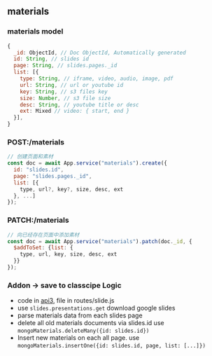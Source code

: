 ## materials

### materials model
```js
{
  _id: ObjectId, // Doc ObjectId, Automatically generated
  id: String, // slides id
  page: String, // slides.pages._id
  list: [{
    type: String, // iframe, video, audio, image, pdf
    url: String, // url or youtube id
    key: String, // s3 files key
    size: Number, // s3 file size
    desc: String, // youtube title or desc
    ext: Mixed // video: { start, end }
  }],
}
```

### POST:/materials

```js
// 创建页面和素材
const doc = await App.service("materials").create({
  id: "slides.id",
  page: "slides.pages._id",
  list: [{
    type, url?, key?, size, desc, ext
  }, ...]
});
```

### PATCH:/materials
```js
// 向已经存在页面中添加素材
const doc = await App.service("materials").patch(doc._id, {
  $addToSet: {list: {
    type, url, key, size, desc, ext
  }}
});
```

### Addon -> save to classcipe Logic
- code in [api3](https://github.com/zran-nz/api3), file in routes/slide.js
- use `slides.presentations.get` download google slides
- parse materials data from each slides page
- delete all old materials documents via slides.id use `mongoMaterials.deleteMany({id: slides.id})`
- Insert new materials on each all page. use `mongoMaterials.insertOne({id: slides.id, page, list: [...]})`
